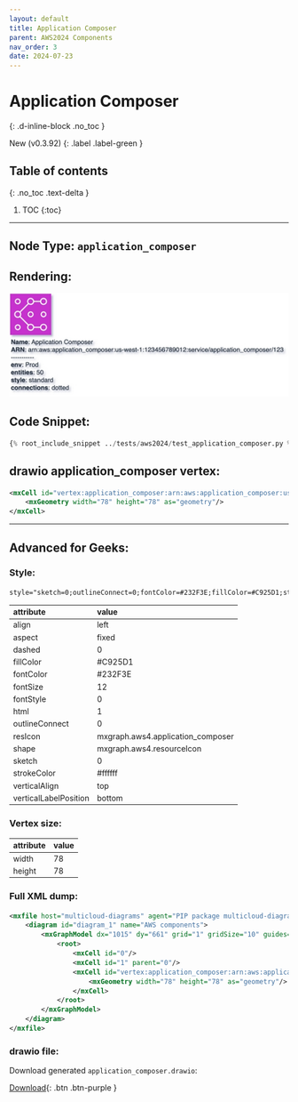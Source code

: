 ```yaml
---
layout: default
title: Application Composer
parent: AWS2024 Components
nav_order: 3
date: 2024-07-23
---
```


# Application Composer
{: .d-inline-block .no_toc }

New (v0.3.92)
{: .label .label-green }

## Table of contents
{: .no_toc .text-delta }

1. TOC
{:toc}

---


## Node Type: ``application_composer``

## Rendering:

![lambda](output/jpg/application_composer.jpg)

## Code Snippet:

```python
{% root_include_snippet ../tests/aws2024/test_application_composer.py %}
```

## drawio application_composer vertex:

```xml
<mxCell id="vertex:application_composer:arn:aws:application_composer:us-west-1:123456789012:service/application_composer/123" parent="1" vertex="1">
    <mxGeometry width="78" height="78" as="geometry"/>
</mxCell>
```
---

## Advanced for Geeks:

### Style:
```html
style="sketch=0;outlineConnect=0;fontColor=#232F3E;fillColor=#C925D1;strokeColor=#ffffff;dashed=0;verticalLabelPosition=bottom;verticalAlign=top;align=left;html=1;fontSize=12;fontStyle=0;aspect=fixed;shape=mxgraph.aws4.resourceIcon;resIcon=mxgraph.aws4.application_composer;"
```

| attribute | value |
|:----------|:------|
|align| left |
|aspect| fixed |
|dashed| 0 |
|fillColor| #C925D1 |
|fontColor| #232F3E |
|fontSize| 12 |
|fontStyle| 0 |
|html| 1 |
|outlineConnect| 0 |
|resIcon| mxgraph.aws4.application_composer |
|shape| mxgraph.aws4.resourceIcon |
|sketch| 0 |
|strokeColor| #ffffff |
|verticalAlign| top |
|verticalLabelPosition| bottom |

### Vertex size:

| attribute | value |
|:---------|:-----------|
| width    | 78  |
| height   |78|

### Full XML dump:
```xml
<mxfile host="multicloud-diagrams" agent="PIP package multicloud-diagrams. Generate resources in draw.io compatible format for Cloud infrastructure. Copyrights @ Roman Tsypuk 2023. MIT license." type="MultiCloud">
    <diagram id="diagram_1" name="AWS components">
        <mxGraphModel dx="1015" dy="661" grid="1" gridSize="10" guides="1" tooltips="1" connect="1" arrows="1" fold="1" page="1" pageScale="1" pageWidth="850" pageHeight="1100" math="0" shadow="1">
            <root>
                <mxCell id="0"/>
                <mxCell id="1" parent="0"/>
                <mxCell id="vertex:application_composer:arn:aws:application_composer:us-west-1:123456789012:service/application_composer/123" value="&lt;b&gt;Name&lt;/b&gt;: Application Composer&lt;BR&gt;&lt;b&gt;ARN&lt;/b&gt;: arn:aws:application_composer:us-west-1:123456789012:service/application_composer/123&lt;BR&gt;-----------&lt;BR&gt;&lt;b&gt;env&lt;/b&gt;: Prod&lt;BR&gt;&lt;b&gt;entities&lt;/b&gt;: 50&lt;BR&gt;&lt;b&gt;style&lt;/b&gt;: standard&lt;BR&gt;&lt;b&gt;connections&lt;/b&gt;: dotted" style="sketch=0;outlineConnect=0;fontColor=#232F3E;fillColor=#C925D1;strokeColor=#ffffff;dashed=0;verticalLabelPosition=bottom;verticalAlign=top;align=left;html=1;fontSize=12;fontStyle=0;aspect=fixed;shape=mxgraph.aws4.resourceIcon;resIcon=mxgraph.aws4.application_composer;" parent="1" vertex="1">
                    <mxGeometry width="78" height="78" as="geometry"/>
                </mxCell>
            </root>
        </mxGraphModel>
    </diagram>
</mxfile>
```

### drawio file:

Download generated ``application_composer.drawio``:

[Download](output/drawio/application_composer.drawio){: .btn .btn-purple }